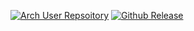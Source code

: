 [![Arch User Repsoitory](https://img.shields.io/aur/version/check-symlinks)](https://aur.archlinux.org/packages/check-symlinks)
[![Github Release](https://img.shields.io/github/v/release/jmelahman/check-symlinks)](https://github.com/jmelahman/check-symlinks)
